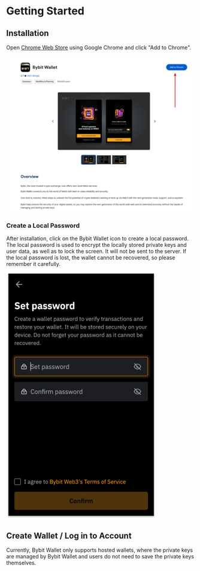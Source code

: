 # Getting Started

## Installation

Open [Chrome Web Store](https://chromewebstore.google.com/detail/bybit-wallet-extension/pdliaogehgdbhbnmkklieghmmjkpigpa) using Google Chrome and click "Add to Chrome".

![chrome store](./images/google_chrome_store.png)

### Create a Local Password

After installation, click on the Bybit Wallet icon to create a local password. The local password is used to encrypt the locally stored private keys and user data, as well as to lock the screen. It will not be sent to the server. If the local password is lost, the wallet cannot be recovered, so please remember it carefully.

<img src="./images/create_password.png" width="400">

## Create Wallet / Log in to Account

Currently, Bybit Wallet only supports hosted wallets, where the private keys are managed by Bybit Wallet and users do not need to save the private keys themselves.

